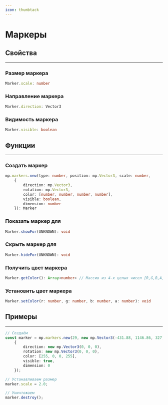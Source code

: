 ```yaml
---
icon: thumbtack
---
```


# Маркеры
## Свойства
---
### Размер маркера
```typescript
Marker.scale: number
```
### Направление маркера
```typescript
Marker.direction: Vector3
```
### Видимость маркера
```typescript
Marker.visible: boolean
```

## Функции
---
### Создать маркер
```typescript
mp.markers.new(type: number, position: mp.Vector3, scale: number,
    {
        direction: mp.Vector3,
        rotation: mp.Vector3,
        color: [number, number, number, number],
        visible: boolean,
        dimension: number
    }): Marker
```
### Показать маркер для
```typescript
Marker.showFor(UNKNOWN): void
```
### Скрыть маркер для
```typescript
Marker.hideFor(UNKNOWN): void
```
### Получить цвет маркера
```typescript
Marker.getColor(): Array<number> // Массив из 4-х целых чисел [R,G,B,A]
```
### Установить цвет маркера
```typescript
Marker.setColor(r: number, g: number, b: number, a: number): void
```

## Примеры
---
```typescript
// Создаём
const marker = mp.markers.new(29, new mp.Vector3(-431.88, 1146.86, 327), 1.0,
    {
        direction: new mp.Vector3(0, 0, 0),
        rotation: new mp.Vector3(0, 0, 0),
        color: [255, 0, 0, 255],
        visible: true,
        dimension: 0
    });

// Устанавливаем размер
marker.scale = 2.0;

// Уничтожаем
marker.destroy();
```
